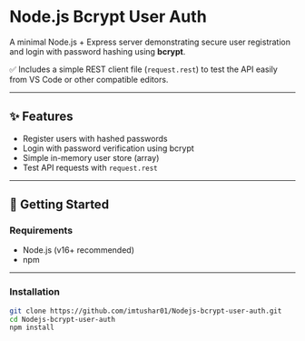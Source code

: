 # Node.js Bcrypt User Auth

A minimal Node.js + Express server demonstrating secure user registration and login with password hashing using **bcrypt**.

✅ Includes a simple REST client file (`request.rest`) to test the API easily from VS Code or other compatible editors.

---

## ✨ Features
- Register users with hashed passwords
- Login with password verification using bcrypt
- Simple in-memory user store (array)
- Test API requests with `request.rest`

---

## 🚀 Getting Started

### Requirements
- Node.js (v16+ recommended)
- npm

---

### Installation

```bash
git clone https://github.com/imtushar01/Nodejs-bcrypt-user-auth.git
cd Nodejs-bcrypt-user-auth
npm install
